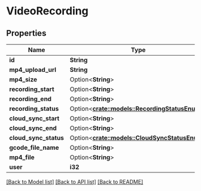 # VideoRecording

## Properties

Name | Type | Description | Notes
------------ | ------------- | ------------- | -------------
**id** | **String** |  | [readonly]
**mp4_upload_url** | **String** |  | [readonly]
**mp4_size** | Option<**String**> |  | [readonly]
**recording_start** | Option<**String**> |  | [optional]
**recording_end** | Option<**String**> |  | [optional]
**recording_status** | Option<[**crate::models::RecordingStatusEnum**](RecordingStatusEnum.md)> |  | [optional]
**cloud_sync_start** | Option<**String**> |  | [optional]
**cloud_sync_end** | Option<**String**> |  | [optional]
**cloud_sync_status** | Option<[**crate::models::CloudSyncStatusEnum**](CloudSyncStatusEnum.md)> |  | [optional]
**gcode_file_name** | Option<**String**> |  | [optional]
**mp4_file** | Option<**String**> |  | [readonly]
**user** | **i32** |  | [readonly]

[[Back to Model list]](../README.md#documentation-for-models) [[Back to API list]](../README.md#documentation-for-api-endpoints) [[Back to README]](../README.md)


